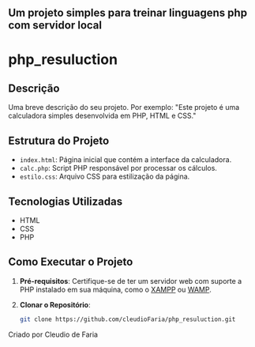 ## Um projeto simples para treinar linguagens php com servidor local 

# php_resuluction

 

## Descrição

Uma breve descrição do seu projeto. Por exemplo: "Este projeto é uma calculadora simples desenvolvida em PHP, HTML e CSS."

## Estrutura do Projeto

- `index.html`: Página inicial que contém a interface da calculadora.
- `calc.php`: Script PHP responsável por processar os cálculos.
- `estilo.css`: Arquivo CSS para estilização da página.

## Tecnologias Utilizadas

- HTML
- CSS
- PHP

## Como Executar o Projeto

1. **Pré-requisitos**: Certifique-se de ter um servidor web com suporte a PHP instalado em sua máquina, como o [XAMPP](https://www.apachefriends.org/pt_br/index.html) ou [WAMP](http://www.wampserver.com/).

2. **Clonar o Repositório**:
   ```bash
   git clone https://github.com/cleudioFaria/php_resuluction.git


 Criado por Cleudio de Faria  
